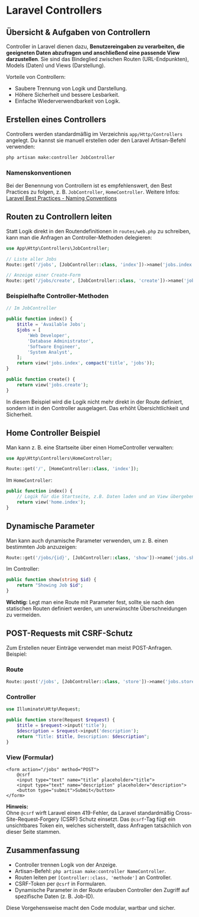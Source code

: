 # Laravel Controllers

## Übersicht & Aufgaben von Controllern

Controller in Laravel dienen dazu, **Benutzereingaben zu verarbeiten, die geeigneten Daten abzufragen und anschließend eine passende View darzustellen**. Sie sind das Bindeglied zwischen Routen (URL-Endpunkten), Models (Daten) und Views (Darstellung).

Vorteile von Controllern:

- Saubere Trennung von Logik und Darstellung.
- Höhere Sicherheit und bessere Lesbarkeit.
- Einfache Wiederverwendbarkeit von Logik.

## Erstellen eines Controllers

Controllers werden standardmäßig im Verzeichnis `app/Http/Controllers` angelegt. Du kannst sie manuell erstellen oder den Laravel Artisan-Befehl verwenden:

```bash
php artisan make:controller JobController
```

### Namenskonventionen

Bei der Benennung von Controllern ist es empfehlenswert, den Best Practices zu folgen, z. B. `JobController`, `HomeController`. Weitere Infos:  
[Laravel Best Practices - Naming Conventions](https://github.com/alexeymezenin/laravel-best-practices#follow-laravel-naming-conventions)

## Routen zu Controllern leiten

Statt Logik direkt in den Routendefinitionen in `routes/web.php` zu schreiben, kann man die Anfragen an Controller-Methoden delegieren:

```php
use App\Http\Controllers\JobController;

// Liste aller Jobs
Route::get('/jobs', [JobController::class, 'index'])->name('jobs.index');

// Anzeige einer Create-Form
Route::get('/jobs/create', [JobController::class, 'create'])->name('jobs.create');
```

### Beispielhafte Controller-Methoden

```php
// Im JobController

public function index() {
    $title = 'Available Jobs';
    $jobs = [
        'Web Developer',
        'Database Administrator',
        'Software Engineer',
        'System Analyst',
    ];
    return view('jobs.index', compact('title', 'jobs'));
}

public function create() {
    return view('jobs.create');
}
```

In diesem Beispiel wird die Logik nicht mehr direkt in der Route definiert, sondern ist in den Controller ausgelagert. Das erhöht Übersichtlichkeit und Sicherheit.

## Home Controller Beispiel

Man kann z. B. eine Startseite über einen HomeController verwalten:

```php
use App\Http\Controllers\HomeController;

Route::get('/', [HomeController::class, 'index']);
```

Im `HomeController`:

```php
public function index() {
    // Logik für die Startseite, z.B. Daten laden und an View übergeben
    return view('home.index');
}
```

## Dynamische Parameter

Man kann auch dynamische Parameter verwenden, um z. B. einen bestimmten Job anzuzeigen:

```php
Route::get('/jobs/{id}', [JobController::class, 'show'])->name('jobs.show');
```

Im Controller:

```php
public function show(string $id) {
    return "Showing Job $id";
}
```

**Wichtig:** Legt man eine Route mit Parameter fest, sollte sie nach den statischen Routen definiert werden, um unerwünschte Überschneidungen zu vermeiden.

## POST-Requests mit CSRF-Schutz

Zum Erstellen neuer Einträge verwendet man meist POST-Anfragen. Beispiel:

### Route

```php
Route::post('/jobs', [JobController::class, 'store'])->name('jobs.store');
```

### Controller

```php
use Illuminate\Http\Request;

public function store(Request $request) {
    $title = $request->input('title');
    $description = $request->input('description');
    return "Title: $title, Description: $description";
}
```

### View (Formular)

```blade
<form action="/jobs" method="POST">
    @csrf
    <input type="text" name="title" placeholder="title">
    <input type="text" name="description" placeholder="description">
    <button type="submit">Submit</button>
</form>
```

**Hinweis:**  
Ohne `@csrf` wirft Laravel einen 419-Fehler, da Laravel standardmäßig Cross-Site-Request-Forgery (CSRF) Schutz einsetzt. Das `@csrf`-Tag fügt ein unsichtbares Token ein, welches sicherstellt, dass Anfragen tatsächlich von dieser Seite stammen.

## Zusammenfassung

- Controller trennen Logik von der Anzeige.
- Artisan-Befehl: `php artisan make:controller NameController`.
- Routen leiten per `[Controller::class, 'methode']` an Controller.
- CSRF-Token per `@csrf` in Formularen.
- Dynamische Parameter in der Route erlauben Controller den Zugriff auf spezifische Daten (z. B. Job-ID).

Diese Vorgehensweise macht den Code modular, wartbar und sicher.